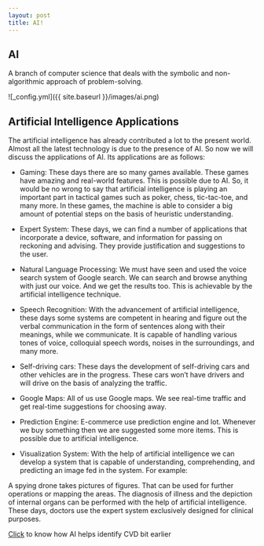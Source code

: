 ```yaml
---
layout: post
title: AI!
---
```


## AI
A branch of computer science that deals with the symbolic and non-algorithmic approach of problem-solving.

![_config.yml]({{ site.baseurl }}/images/ai.png)


## Artificial Intelligence Applications
The artificial intelligence has already contributed a lot to the present world. Almost all the latest technology is due to the presence of AI. So now we will discuss the applications of AI. Its applications are as follows:

- Gaming: These days there are so many games available. These games have amazing and real-world features. This is possible due to AI. So, it would be no wrong to say that artificial intelligence is playing an important part in tactical games such as poker, chess, tic-tac-toe, and many more. In these games, the machine is able to consider a big amount of potential steps on the basis of heuristic understanding.

- Expert System: These days, we can find a number of applications that incorporate a device, software, and information for passing on reckoning and advising. They provide justification and suggestions to the user.

- Natural Language Processing: We must have seen and used the voice search system of Google search. We can search and browse anything with just our voice. And we get the results too. This is achievable by the artificial intelligence technique.

- Speech Recognition: With the advancement of artificial intelligence, these days some systems are competent in hearing and figure out the verbal communication in the form of sentences along with their meanings, while we communicate. It is capable of handling various tones of voice, colloquial speech words, noises in the surroundings, and many more.

- Self-driving cars: These days the development of self-driving cars and other vehicles are in the progress. These cars won’t have drivers and will drive on the basis of analyzing the traffic.

- Google Maps: All of us use Google maps. We see real-time traffic and get real-time suggestions for choosing away.

- Prediction Engine: E-commerce use prediction engine and lot. Whenever we buy something then we are suggested some more items. This is possible due to artificial intelligence.

- Visualization System: With the help of artificial intelligence we can develop a system that is capable of understanding, comprehending, and predicting an image fed in the system. For example:

 A spying drone takes pictures of figures. That can be used for further operations or mapping the areas.
The diagnosis of illness and the depiction of internal organs can be performed with the help of artificial intelligence. These days, doctors use the expert system exclusively designed for clinical purposes. 

[Click](https://www.nature.com/articles/s41551-020-00626-4) to know how AI helps identify CVD bit earlier

